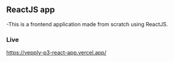 ## ReactJS app

-This is a frontend application made from scratch using ReactJS.

### Live

https://vepply-p3-react-app.vercel.app/
